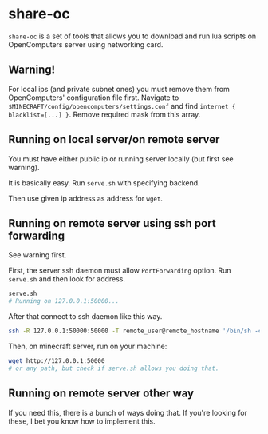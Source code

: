 # share-oc

`share-oc` is a set of tools that allows you to download and run lua scripts on OpenComputers server using networking card.

## Warning!

For local ips (and private subnet ones) you must remove them from OpenComputers' configuration file first. Navigate to `$MINECRAFT/config/opencomputers/settings.conf` and find `internet { blacklist=[...] }`. Remove required mask from this array.

## Running on local server/on remote server

You must have either public ip or running server locally (but first see warning).

It is basically easy. Run `serve.sh` with specifying backend.

Then use given ip address as address for `wget`.

## Running on remote server using ssh port forwarding

See warning first.

First, the server ssh daemon must allow `PortForwarding` option. Run `serve.sh` and then look for address.

```sh
serve.sh
# Running on 127.0.0.1:50000...
```

After that connect to ssh daemon like this way.

```sh
ssh -R 127.0.0.1:50000:50000 -T remote_user@remote_hostname '/bin/sh -c "echo Port forwarding...; read; exit 0;"'
```

Then, on minecraft server, run on your machine:

```sh
wget http://127.0.0.1:50000
# or any path, but check if serve.sh allows you doing that.
```

## Running on remote server other way

If you need this, there is a bunch of ways doing that. If you're looking for these, I bet you know how to implement this.

